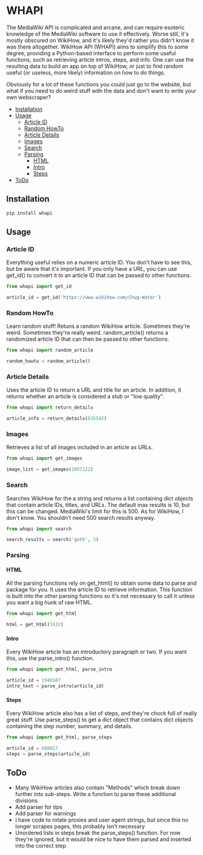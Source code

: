 # WHAPI

The MediaWiki API is complicated and arcane, and can require esoteric knowledge of the MediaWiki software to use it effectively. Worse still, it's mostly obscured on WikiHow, and it's likely they'd rather you didn't know it was there altogether. WikiHow API (WHAPI) aims to simplify this to some degree, providing a Python-based interface to perform some useful functions, such as retrieving article intros, steps, and info. One can use the resulting data to build an app on top of WikiHow, or just to find random useful (or useless, more likely) information on how to do things.

Obviously for a lot of these functions you could just go to the website, but what if you need to do weird stuff with the data and don't want to write your own webscraper?

- [Installation](#install)
- [Usage](#usage)
  * [Article ID](#article-id)
  * [Random HowTo](#random-howto)
  * [Article Details](#article-details)
  * [Images](#images)
  * [Search](#search)
  * [Parsing](#parsing)
    - [HTML](#html)
    - [Intro](#intro)
    - [Steps](#steps)
- [ToDo](#todo)


## Installation
```bash
pip install whapi
```

## Usage

### Article ID

Everything useful relies on a numeric article ID. You don't have to see this, but be aware that it's important. If you only have a URL, you can use get_id() to convert it to an article ID that can be passed to other functions.

```python
from whapi import get_id

article_id = get_id('https://www.wikihow.com/Chug-Water')
```

### Random HowTo

Learn random stuff! Retuns a random WikiHow article. Sometimes they're weird. Sometimes they're really weird. random_article() returns a randomized article ID that can then be passed to other functions.

```python
from whapi import random_article

random_howto = random_article()
```

### Article Details

Uses the article ID to return a URL and title for an article. In addition, it returns whether an article is considered a stub or "low quality".

```python
from whapi import return_details

article_info = return_details(635542)
```

### Images

Retrieves a list of all images included in an article as URLs.

```python
from whapi import get_images

image_list = get_images(1097122)
```

### Search

Searches WikiHow for the a string and returns a list containing dict objects that contain article IDs, titles, and URLs. The default max results is 10, but this can be changed. MediaWiki's limit for this is 500. As for WikiHow, I don't know. You shouldn't need 500 search results anyway.

```python
from whapi import search

search_results = search('goth', 5)
```

### Parsing

#### HTML

All the parsing functions rely on get_html() to obtain some data to parse and package for you. It uses the article ID to retrieve information. This function is built into the other parsing functions so it's not necessary to call it unless you want a big hunk of raw HTML.

```python
from whapi import get_html

html = get_html(1632)
```

#### Intro

Every WikiHow article has an introductory paragraph or two. If you want this, use the parse_intro() function.

```python
from whapi import get_html, parse_intro

article_id = 1946507
intro_text = parse_intro(article_id)
```

#### Steps

Every WikiHow article also has a list of steps, and they're chock full of really great stuff. Use parse_steps() to get a dict object that contains dict objects containing the step number, summary, and details.

```python
from whapi import get_html, parse_steps

article_id = 680027
steps = parse_steps(article_id)
```

## ToDo

- Many WikiHow articles also contain "Methods" which break down further into sub-steps. Write a function to parse these additional divisions.
- Add parser for tips
- Add parser for warnings
- I have code to rotate proxies and user agent strings, but since this no longer scrapes pages, this probably isn't necessary
- Unordered lists in steps break the parse_steps() function. For now they're ignored, but it would be nice to have them parsed and inserted into the correct step
